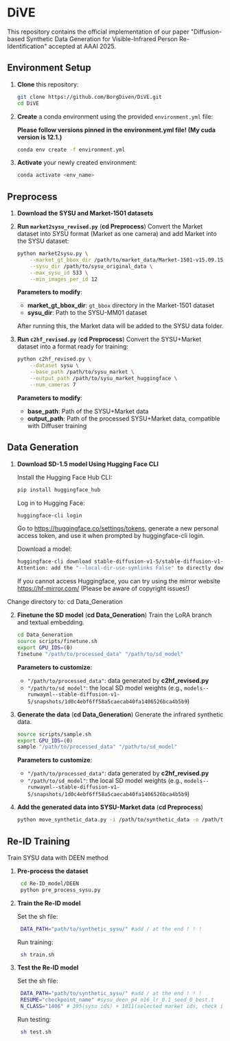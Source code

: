 # DiVE

This repository contains the official implementation of our paper "Diffusion-based Synthetic Data Generation for Visible-Infrared Person Re-Identification" accepted at AAAI 2025.

## Environment Setup

1. **Clone** this repository:

   ```bash
   git clone https://github.com/BorgDiven/DiVE.git
   cd DiVE
   ```

2. **Create** a conda environment using the provided `environment.yml` file:

   **Please follow versions pinned in the environment.yml file! (My cuda version is 12.1.)**

   ```bash
   conda env create -f environment.yml
   ```

3. **Activate** your newly created environment:

   ```bash
   conda activate <env_name>
   ```

## Preprocess

1. **Download the SYSU and Market-1501 datasets**


2. **Run `market2sysu_revised.py`** (**cd Preprocess**) 
   Convert the Market dataset into SYSU format (Market as one camera) and add Market into the SYSU dataset:

   ```bash
   python market2sysu.py \
       --market_gt_bbox_dir /path/to/market_data/Market-1501-v15.09.15/gt_bbox \
       --sysu_dir /path/to/sysu_original_data \
       --max_sysu_id 533 \
       --min_images_per_id 12
   ```

   **Parameters to modify**:
   - **market_gt_bbox_dir**: `gt_bbox` directory in the Market-1501 dataset  
   - **sysu_dir**: Path to the SYSU-MM01 dataset  

   After running this, the Market data will be added to the SYSU data folder.

3. **Run `c2hf_revised.py`** (**cd Preprocess**) 
   Convert the SYSU+Market dataset into a format ready for training:

   ```bash
   python c2hf_revised.py \
       --dataset sysu \
       --base_path /path/to/sysu_market \
       --output_path /path/to/sysu_market_huggingface \
       --num_cameras 7
   ```

   **Parameters to modify**:
   - **base_path**: Path of the SYSU+Market data  
   - **output_path**: Path of the processed SYSU+Market data, compatible with Diffuser training


## Data Generation

1. **Download SD-1.5 model Using Hugging Face CLI**

   Install the Hugging Face Hub CLI:

   ```bash
   pip install huggingface_hub
   ```

   Log in to Hugging Face:

   ```bash
   huggingface-cli login
   ```
   Go to https://huggingface.co/settings/tokens, generate a new personal access token, and use it when prompted by huggingface-cli login.

   Download a model:

   ```bash
   huggingface-cli download stable-diffusion-v1-5/stable-diffusion-v1-5 --local-dir ./stable-diffusion-v1-5
   Attention: add the "--local-dir-use-symlinks False" to directly download to specific path
   ```
   If you cannot access Huggingface, you can try using the mirror website https://hf-mirror.com/ (Please be aware of copyright issues!)

Change directory to: cd Data_Generation

2. **Finetune the SD model** (**cd Data_Generation**) 
   Train the LoRA branch and textual embedding.

   ```bash
   cd Data_Generation
   source scripts/finetune.sh 
   export GPU_IDS=(0)
   finetune "/path/to/processed_data" "/path/to/sd_model"
   ```

   **Parameters to customize**:  
   - `"/path/to/processed_data"`: data generated by **c2hf_revised.py**  
   - `"/path/to/sd_model"`: the local SD model weights (e.g., `models--runwayml--stable-diffusion-v1-5/snapshots/1d0c4ebf6ff58a5caecab40fa1406526bca4b5b9`)

3. **Generate the data** (**cd Data_Generation**) 
   Generate the infrared synthetic data.

   ```bash
   source scripts/sample.sh 
   export GPU_IDS=(0)
   sample "/path/to/processed_data" "/path/to/sd_model"
   ```

   **Parameters to customize**:  
   - `"/path/to/processed_data"`: data generated by **c2hf_revised.py**  
   - `"/path/to/sd_model"`: the local SD model weights (e.g., `models--runwayml--stable-diffusion-v1-5/snapshots/1d0c4ebf6ff58a5caecab40fa1406526bca4b5b9`)

4. **Add the generated data into SYSU-Market data** (**cd Preprocess**) 

   ```bash
   python move_synthetic_data.py -i /path/to/synthetic_data -o /path/to/synthetic_data
   ```


## Re-ID Training
Train SYSU data with DEEN method

1. **Pre-process the dataset**
   ```bash
    cd Re-ID_model/DEEN
    python pre_process_sysu.py
   ```

2. **Train the Re-ID model**
    
    Set the sh file:

   ```bash
    DATA_PATH="path/to/synthetic_sysu/" #add / at the end ! ! !
   ```

    Run training:

   ```bash
    sh train.sh
   ```

3. **Test the Re-ID model**
    
    Set the sh file:

   ```bash
    DATA_PATH="path/to/synthetic_sysu/" #add / at the end ! ! !
    RESUME="checkpoint_name" #sysu_deen_p4_n16_lr_0.1_seed_0_best.t
    N_CLASS="1406" # 395(sysu ids) + 1011(selected market ids, check it at synthetic_data/exp/id_mapping.json) 
   ```

    Run testing:

   ```bash
    sh test.sh
   ```
